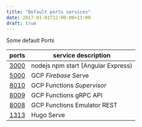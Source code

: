 ```yaml
---
title: "Default ports services" 
date: 2017-01-01T12:00:00+13:00
draft: true
---
```

Some default Ports

| ports | service description |
|---|---|
|[3000](http://localhost:3000/) | nodejs npm start [Angular Express)   |
|[5000](http://localhost:5000/) | GCP *Firebase* Serve |
|[8010](http://localhost:8010/) | GCP Functions *Supervisor* |
|[8009](http://localhost:8009/) | GCP Functions gRPC API |
|[8008](http://localhost:8008/) | GCP Functions Emulator REST |
|[1313](http://localhost:1313/) | Hugo Serve |

